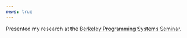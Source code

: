 ```yaml
---
news: true
---
```


Presented my research at the [Berkeley Programming Systems Seminar](https://ps.berkeley.edu/).
